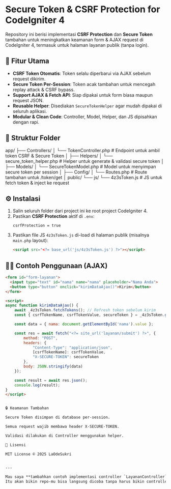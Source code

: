 # Secure Token & CSRF Protection for CodeIgniter 4

Repository ini berisi implementasi **CSRF Protection** dan **Secure Token** tambahan untuk meningkatkan keamanan form & AJAX request di CodeIgniter 4, termasuk untuk halaman layanan publik (tanpa login).

## 🚀 Fitur Utama
- **CSRF Token Otomatis**: Token selalu diperbarui via AJAX sebelum request dikirim.
- **Secure Token Per-Session**: Token acak tambahan untuk mencegah replay attack & CSRF bypass.
- **Support AJAX & Fetch API**: Siap dipakai untuk form biasa maupun request JSON.
- **Reusable Helper**: Disediakan `SecureTokenHelper` agar mudah dipakai di seluruh aplikasi.
- **Modular & Clean Code**: Controller, Model, Helper, dan JS dipisahkan dengan rapi.

## 📂 Struktur Folder


app/
├── Controllers/
│ └── TokenController.php # Endpoint untuk ambil token CSRF & Secure Token
│
├── Helpers/
│ └── secure_token_helper.php # Helper untuk generate & validasi secure token
│
├── Models/
│ └── SecureTokenModel.php # Model untuk menyimpan secure token per session
│
├── Config/
│ └── Routes.php # Route tambahan untuk /token/get
│
public/
└── js/
└── 4z3sToken.js # JS untuk fetch token & inject ke request



## ⚙️ Instalasi
1. Salin seluruh folder dari project ini ke root project CodeIgniter 4.
2. Pastikan **CSRF Protection** aktif di `.env`:
    ```env
    csrfProtection = true
    ```
3. Pastikan file JS `4z3sToken.js` di-load di halaman publik (misalnya `main.php` layout):
    ```html
    <script src="<?= base_url('js/4z3sToken.js') ?>"></script>
    ```

## 🧑‍💻 Contoh Penggunaan (AJAX)
```html
<form id="form-layanan">
  <input type="text" id="nama" name="nama" placeholder="Nama Anda">
  <button type="button" onclick="kirimDataAjax()">Kirim</button>
</form>

<script>
async function kirimDataAjax() {
    await _4z3sToken.fetchTokens(); // Refresh token sebelum kirim
    const { csrfTokenName, csrfTokenValue, secureToken } = _4z3sToken.getTokens();

    const data = { nama: document.getElementById('nama').value };

    const res = await fetch("<?= site_url('layanan/submit') ?>", {
        method: "POST",
        headers: {
            "Content-Type": "application/json",
            [csrfTokenName]: csrfTokenValue,
            "X-SECURE-TOKEN": secureToken
        },
        body: JSON.stringify(data)
    });

    const result = await res.json();
    console.log(result);
}
</script>


🔒 Keamanan Tambahan

Secure Token disimpan di database per-session.

Semua request wajib membawa header X-SECURE-TOKEN.

Validasi dilakukan di Controller menggunakan helper.

🧾 Lisensi

MIT License © 2025 LaOdeSukri


---

Mau saya **tambahkan contoh implementasi controller `LayananController`** sekalian (supaya ada contoh submit data yang benar-benar validasi token + simpan ke DB)?  
Itu akan bikin repo-mu bisa langsung dicoba tanpa harus bikin controller baru.
